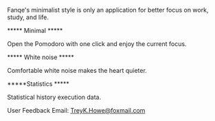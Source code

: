 Fanqe's minimalist style is only an application for better focus on work, study, and life.


***** Minimal *****



Open the Pomodoro with one click and enjoy the current focus.

***** White noise *****

Comfortable white noise makes the heart quieter.



*****Statistics *****

Statistical history execution data.


User Feedback Email: TreyK.Howe@foxmail.com
